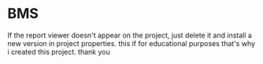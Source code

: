 # BMS
If the report viewer doesn't appear on the project, just delete it and install a new version in project properties. this if for educational purposes that's why i created this project. thank you
